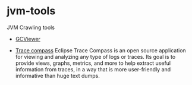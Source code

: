 jvm-tools
=========

JVM Crawling tools

* [GCViewer](https://github.com/chewiebug/GCViewer)

* [Trace compass](http://tracecompass.org/)
Eclipse Trace Compass is an open source application for viewing and analyzing any type of logs or traces. Its goal is to provide views, graphs, metrics, and more to help extract useful information from traces, in a way that is more user-friendly and informative than huge text dumps.
